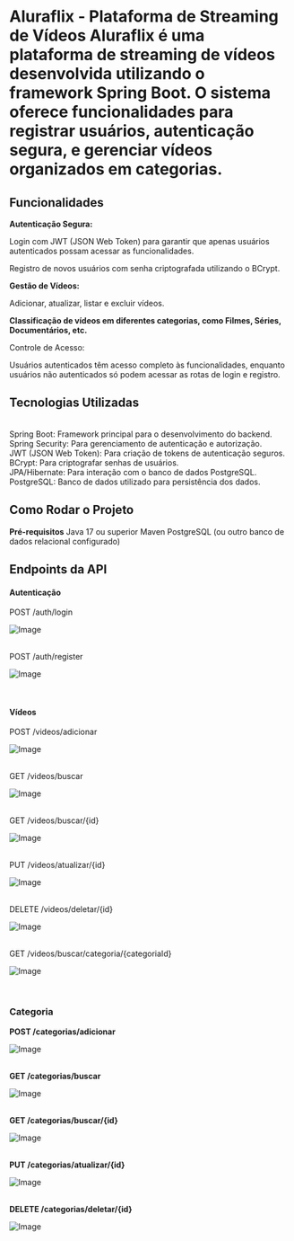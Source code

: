 <h1>Aluraflix - Plataforma de Streaming de Vídeos
Aluraflix é uma plataforma de streaming de vídeos desenvolvida utilizando o framework Spring Boot. O sistema oferece funcionalidades para registrar usuários, autenticação segura, e gerenciar vídeos organizados em categorias.</h1>

<h2>Funcionalidades</h2>
<b>Autenticação Segura:</b>

<p>Login com JWT (JSON Web Token) para garantir que apenas usuários autenticados possam acessar as funcionalidades.</p>
<p>Registro de novos usuários com senha criptografada utilizando o BCrypt.</p>
<b>Gestão de Vídeos:</b>

<p>Adicionar, atualizar, listar e excluir vídeos.</p>
<b>Classificação de vídeos em diferentes categorias, como Filmes, Séries, Documentários, etc.</b>
<p>Controle de Acesso:</p>

<p>Usuários autenticados têm acesso completo às funcionalidades, enquanto usuários não autenticados só podem acessar as rotas de login e registro.</p>

<h2>Tecnologias Utilizadas</h2>
<br>
Spring Boot: Framework principal para o desenvolvimento do backend.
<br>
Spring Security: Para gerenciamento de autenticação e autorização.
<br>
JWT (JSON Web Token): Para criação de tokens de autenticação seguros.
<br>
BCrypt: Para criptografar senhas de usuários.
<br>
JPA/Hibernate: Para interação com o banco de dados PostgreSQL.
<br>
PostgreSQL: Banco de dados utilizado para persistência dos dados.
<br>

<h2>Como Rodar o Projeto</h2>
<b>Pré-requisitos</b>
Java 17 ou superior
Maven
PostgreSQL (ou outro banco de dados relacional configurado)
<br>
<h2>Endpoints da API</h2>
<h4><b>Autenticação</b></h4>
POST /auth/login<br>

![Image](https://github.com/user-attachments/assets/714d1aff-cada-41a9-976c-d87b0f4d2757)

<br>
POST /auth/register<br>

![Image](https://github.com/user-attachments/assets/5f31b965-8a99-4430-90dd-64afed188e50)

<br>
<h4><b>Vídeos</b></h4>
POST /videos/adicionar
<br>

![Image](https://github.com/user-attachments/assets/9a0247f5-b0dc-496a-81bf-b721e6f2232e)

<br>
GET /videos/buscar
<br>

![Image](https://github.com/user-attachments/assets/b92c54bf-d4d4-466c-b66d-ecde9bfb170f)

<br>
GET /videos/buscar/{id}
<br>

![Image](https://github.com/user-attachments/assets/e53f51ab-2072-49d7-9d60-b687bda07645)

<br>
PUT /videos/atualizar/{id}
<br>

![Image](https://github.com/user-attachments/assets/a290f6d2-79f8-4fcd-abc2-c8572174475b)

<br>
DELETE /videos/deletar/{id}
<br>

![Image](https://github.com/user-attachments/assets/32fc8c60-7bd5-4add-9619-864027002ff9)

<br>
GET /videos/buscar/categoria/{categoriaId}
<br>

![Image](https://github.com/user-attachments/assets/cef9e6c8-8c69-4379-9b59-746622fd2dd4)

<br>
<h3><b>Categoria</b></h3>
<b>POST /categorias/adicionar</b>
<br>

![Image](https://github.com/user-attachments/assets/2ecbd16e-9f15-4e15-9b53-73877908dfe0)

<br>
<b>GET /categorias/buscar</b>
<br>

![Image](https://github.com/user-attachments/assets/ee58e203-6f9e-4d5f-95c5-8686c1eaf69d)

<br>
<b>GET /categorias/buscar/{id}</b>
<br>

![Image](https://github.com/user-attachments/assets/2b2db881-f12b-444d-9e12-265994b80c5b)

<br>
<b>PUT /categorias/atualizar/{id}</b>
<br>

![Image](https://github.com/user-attachments/assets/9027a734-9b9d-46ca-aae2-fe52bee53f19)

<br>
<b>DELETE /categorias/deletar/{id}</b>

<br>

![Image](https://github.com/user-attachments/assets/480076f3-2656-42c4-980d-7a409f2218a2)
<br>
